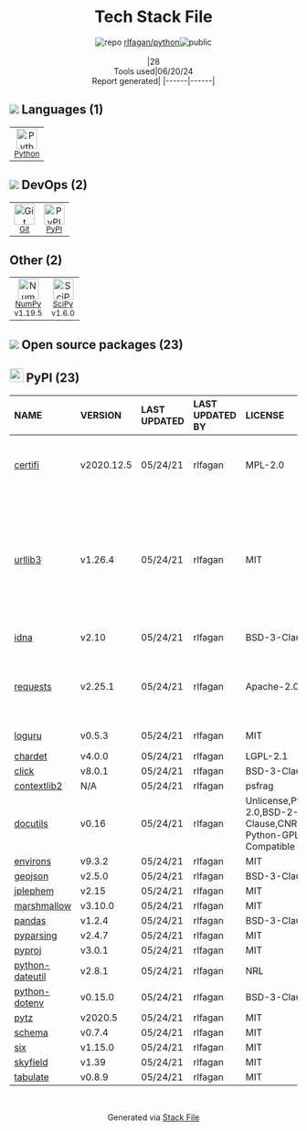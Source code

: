 <!--
&lt;--- Readme.md Snippet without images Start ---&gt;
## Tech Stack
rlfagan/python is built on the following main stack:

- [Python](https://www.python.org) – Languages
- [NumPy](http://www.numpy.org/) – Data Science Tools
- [SciPy](http://www.scipy.org) – Data Science Tools

Full tech stack [here](/techstack.md)

&lt;--- Readme.md Snippet without images End ---&gt;

&lt;--- Readme.md Snippet with images Start ---&gt;
## Tech Stack
rlfagan/python is built on the following main stack:

- <img width='25' height='25' src='https://img.stackshare.io/service/993/pUBY5pVj.png' alt='Python'/> [Python](https://www.python.org) – Languages
- <img width='25' height='25' src='https://img.stackshare.io/service/2179/default_332f874a2edb2686f578aa6389313efcea1eec41.png' alt='NumPy'/> [NumPy](http://www.numpy.org/) – Data Science Tools
- <img width='25' height='25' src='https://img.stackshare.io/service/3303/scipyshiny_small.png' alt='SciPy'/> [SciPy](http://www.scipy.org) – Data Science Tools

Full tech stack [here](/techstack.md)

&lt;--- Readme.md Snippet with images End ---&gt;
-->
<div align="center">

# Tech Stack File
![](https://img.stackshare.io/repo.svg "repo") [rlfagan/python](https://github.com/rlfagan/python)![](https://img.stackshare.io/public_badge.svg "public")
<br/><br/>
|28<br/>Tools used|06/20/24 <br/>Report generated|
|------|------|
</div>

## <img src='https://img.stackshare.io/languages.svg'/> Languages (1)
<table><tr>
  <td align='center'>
  <img width='36' height='36' src='https://img.stackshare.io/service/993/pUBY5pVj.png' alt='Python'>
  <br>
  <sub><a href="https://www.python.org">Python</a></sub>
  <br>
  <sub></sub>
</td>

</tr>
</table>

## <img src='https://img.stackshare.io/devops.svg'/> DevOps (2)
<table><tr>
  <td align='center'>
  <img width='36' height='36' src='https://img.stackshare.io/service/1046/git.png' alt='Git'>
  <br>
  <sub><a href="http://git-scm.com/">Git</a></sub>
  <br>
  <sub></sub>
</td>

<td align='center'>
  <img width='36' height='36' src='https://img.stackshare.io/service/12572/-RIWgodF_400x400.jpg' alt='PyPI'>
  <br>
  <sub><a href="https://pypi.org/">PyPI</a></sub>
  <br>
  <sub></sub>
</td>

</tr>
</table>

## Other (2)
<table><tr>
  <td align='center'>
  <img width='36' height='36' src='https://img.stackshare.io/service/2179/default_332f874a2edb2686f578aa6389313efcea1eec41.png' alt='NumPy'>
  <br>
  <sub><a href="http://www.numpy.org/">NumPy</a></sub>
  <br>
  <sub>v1.19.5</sub>
</td>

<td align='center'>
  <img width='36' height='36' src='https://img.stackshare.io/service/3303/scipyshiny_small.png' alt='SciPy'>
  <br>
  <sub><a href="http://www.scipy.org">SciPy</a></sub>
  <br>
  <sub>v1.6.0</sub>
</td>

</tr>
</table>


## <img src='https://img.stackshare.io/group.svg' /> Open source packages (23)</h2>

## <img width='24' height='24' src='https://img.stackshare.io/service/12572/-RIWgodF_400x400.jpg'/> PyPI (23)

|NAME|VERSION|LAST UPDATED|LAST UPDATED BY|LICENSE|VULNERABILITIES|
|:------|:------|:------|:------|:------|:------|
|[certifi](https://pypi.org/project/certifi)|v2020.12.5|05/24/21|rlfagan |MPL-2.0|[CVE-2023-37920](https://github.com/advisories/GHSA-xqr8-7jwr-rhp7) (High)<br/>[CVE-2022-23491](https://github.com/advisories/GHSA-43fp-rhv2-5gv8) (Moderate)|
|[urllib3](https://pypi.org/project/urllib3)|v1.26.4|05/24/21|rlfagan |MIT|[CVE-2021-33503](https://github.com/advisories/GHSA-q2q7-5pp4-w6pg) (High)<br/>[CVE-2024-37891](https://github.com/advisories/GHSA-34jh-p97f-mpxf) (Moderate)<br/>[CVE-2023-45803](https://github.com/advisories/GHSA-g4mx-q9vg-27p4) (Moderate)<br/>[CVE-2023-43804](https://github.com/advisories/GHSA-v845-jxx5-vc9f) (Moderate)|
|[idna](https://pypi.org/project/idna)|v2.10|05/24/21|rlfagan |BSD-3-Clause|[CVE-2024-3651](https://github.com/advisories/GHSA-jjg7-2v4v-x38h) (Moderate)|
|[requests](https://pypi.org/project/requests)|v2.25.1|05/24/21|rlfagan |Apache-2.0|[CVE-2024-35195](https://github.com/advisories/GHSA-9wx4-h78v-vm56) (Moderate)<br/>[CVE-2023-32681](https://github.com/advisories/GHSA-j8r2-6x86-q33q) (Moderate)|
|[loguru](https://pypi.org/project/loguru)|v0.5.3|05/24/21|rlfagan |MIT|[CVE-2022-0329](https://github.com/advisories/GHSA-cvp7-c586-cmf4) (Low)|
|[chardet](https://pypi.org/project/chardet)|v4.0.0|05/24/21|rlfagan |LGPL-2.1|N/A|
|[click](https://pypi.org/project/click)|v8.0.1|05/24/21|rlfagan |BSD-3-Clause|N/A|
|[contextlib2](https://pypi.org/project/contextlib2)|N/A|05/24/21|rlfagan |psfrag|N/A|
|[docutils](https://pypi.org/project/docutils)|v0.16|05/24/21|rlfagan |Unlicense,Python-2.0,BSD-2-Clause,CNRI-Python-GPL-Compatible|N/A|
|[environs](https://pypi.org/project/environs)|v9.3.2|05/24/21|rlfagan |MIT|N/A|
|[geojson](https://pypi.org/project/geojson)|v2.5.0|05/24/21|rlfagan |BSD-3-Clause|N/A|
|[jplephem](https://pypi.org/project/jplephem)|v2.15|05/24/21|rlfagan |MIT|N/A|
|[marshmallow](https://pypi.org/project/marshmallow)|v3.10.0|05/24/21|rlfagan |MIT|N/A|
|[pandas](https://pypi.org/project/pandas)|v1.2.4|05/24/21|rlfagan |BSD-3-Clause|N/A|
|[pyparsing](https://pypi.org/project/pyparsing)|v2.4.7|05/24/21|rlfagan |MIT|N/A|
|[pyproj](https://pypi.org/project/pyproj)|v3.0.1|05/24/21|rlfagan |MIT|N/A|
|[python-dateutil](https://pypi.org/project/python-dateutil)|v2.8.1|05/24/21|rlfagan |NRL|N/A|
|[python-dotenv](https://pypi.org/project/python-dotenv)|v0.15.0|05/24/21|rlfagan |BSD-3-Clause|N/A|
|[pytz](https://pypi.org/project/pytz)|v2020.5|05/24/21|rlfagan |MIT|N/A|
|[schema](https://pypi.org/project/schema)|v0.7.4|05/24/21|rlfagan |MIT|N/A|
|[six](https://pypi.org/project/six)|v1.15.0|05/24/21|rlfagan |MIT|N/A|
|[skyfield](https://pypi.org/project/skyfield)|v1.39|05/24/21|rlfagan |MIT|N/A|
|[tabulate](https://pypi.org/project/tabulate)|v0.8.9|05/24/21|rlfagan |MIT|N/A|

<br/>
<div align='center'>

Generated via [Stack File](https://github.com/marketplace/stack-file)
